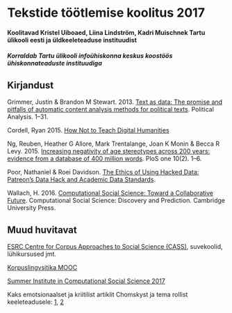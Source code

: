 # Tekstide töötlemise koolitus 2017
#### Koolitavad Kristel Uiboaed, Liina Lindström, Kadri Muischnek Tartu ülikooli eesti ja üldkeeleteaduse instituudist
##### Korraldab Tartu ülikooli infoühiskonna keskus koostöös ühiskonnateaduste instituudiga



## Kirjandust
Grimmer, Justin & Brandon M Stewart. 2013. [Text as data: The promise and pitfalls of automatic content analysis methods for political texts](https://academic.oup.com/pan/article/21/3/267/1579321/Text-as-Data-The-Promise-and-Pitfalls-of-Automatic). Political Analysis. 1–31.

Cordell, Ryan 2015. [How Not to Teach Digital Humanities](http://ryancordell.org/teaching/how-not-to-teach-digital-humanities/)

Ng, Reuben, Heather G Allore, Mark Trentalange, Joan K Monin & Becca R Levy. 2015. [Increasing negativity of age stereotypes across 200 years: evidence from a database of 400 million words](http://journals.plos.org/plosone/article?id=10.1371/journal.pone.0117086). PloS one 10(2). 1–6.

Poor, Nathaniel & Roei Davidson. [The Ethics of Using Hacked Data: Patreon’s Data Hack and Academic Data Standards](http://www.datascienceassn.org/sites/default/files/Ethics%20of%20Using%20Hacked%20Data%20-%20Patreon%E2%80%99s%20Data%20Hack%20and%20Academic%20Data%20Standards.pdf).

Wallach, H. 2016. [Computational Social Science: Toward a Collaborative Future](https://www.microsoft.com/en-us/research/wp-content/uploads/2016/04/wallach16computational.pdf). Computational Social Science: Discovery and Prediction. Cambridge University Press.

## Muud huvitavat
 [ESRC Centre for Corpus Approaches to Social Science (CASS)](http://cass.lancs.ac.uk/), suvekoolid, lühikursused jmt.
 
 [Korpuslingvsitika MOOC](https://www.futurelearn.com/courses/corpus-linguistics)
 
 [Summer Institute in Computational Social Science 2017](https://www.russellsage.org/summer-institute-computational-social-science-june-18-july-1-2017)
 
 Kaks emotsionaalset ja kriitilist artiklit Chomskyst ja tema rollist keeleteadusele: [1](https://www.scientificamerican.com/article/evidence-rebuts-chomsky-s-theory-of-language-learning/), [2](https://www.psychologytoday.com/blog/language-in-the-mind/201609/what-do-brexit-and-universal-grammar-have-in-common)
 
 
 
